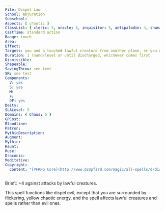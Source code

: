 ```yaml
---
File: Dispel Law
School: abjuration
Subschool: 
Aspects: [ chaotic ]
ClassList: { cleric: 5, oracle: 5, inquisitor: 5, antipaladin: 4, shaman: 5 }
CastTime: standard action
Range: touch
Area: 
Effect: 
Targets: you and a touched lawful creature from another plane, or you and an enchantment or lawful spell on a touched creature or object
Duration: 1 round/level or until discharged, whichever comes first
Dismissible: 
Shapeable: 
SavingThrow: see text
SR: see text
Components:
  V: yes
  S: yes
  M: 
  F: 
  DF: yes
Deity: 
SLALevel: 5
Domains: { Chaos: 5 }
GPCost: 
Bloodline: 
Patron: 
MythicDescription: 
Augment: 
Mythic: 
Haunt: 
Ruse: 
Draconic: 
Meditative: 
Copyright:
  Content: "[PFRPG Core](http://www.d20pfsrd.com/magic/all-spells/d/dispel-law)"
---
```

Brief:: +4 against attacks by lawful creatures.

This spell functions like dispel evil, except that you are surrounded by flickering, yellow chaotic energy, and the spell affects lawful creatures and spells rather than evil ones.
